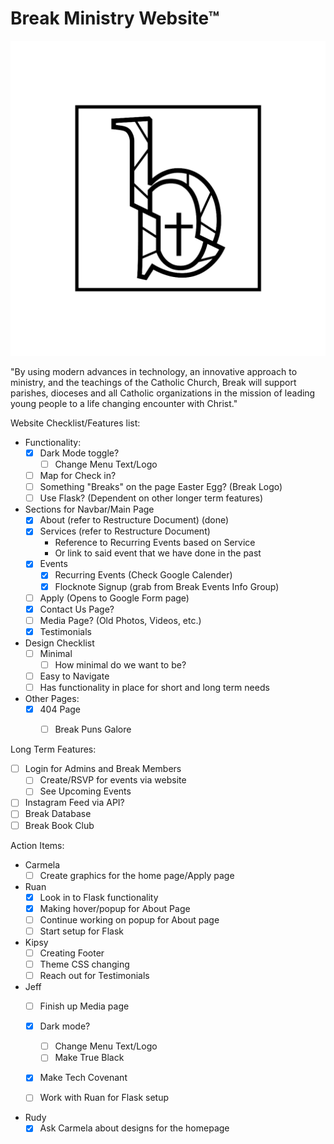 # Break Ministry Website™

![Break Ministry](static/images/Logo_Icon_Frame.png)

"By using modern advances in technology, an innovative approach to ministry, and the teachings of the Catholic Church, Break will support parishes, dioceses and all Catholic organizations in the mission of leading young people to a life changing encounter with Christ."

Website Checklist/Features list:
- Functionality:
    - [x] Dark Mode toggle?
        - [ ] Change Menu Text/Logo
    - [ ] Map for Check in?
    - [ ] Something "Breaks" on the page Easter Egg? (Break Logo)
    - [ ] Use Flask? (Dependent on other longer term features)

- Sections for Navbar/Main Page
    - [x] About (refer to Restructure Document) (done)
    - [x] Services (refer to Restructure Document)
        - Reference to Recurring Events based on Service
        - Or link to said event that we have done in the past
    - [x] Events
        - [x] Recurring Events (Check Google Calender)
        - [x] Flocknote Signup (grab from Break Events Info Group)
    - [ ] Apply (Opens to Google Form page)
    - [x] Contact Us Page?
    - [ ] Media Page? (Old Photos, Videos, etc.)
    - [x] Testimonials
    
- Design Checklist
    - [ ] Minimal
        - [ ] How minimal do we want to be?
    - [ ] Easy to Navigate
    - [ ] Has functionality in place for short and long term needs

- Other Pages:
    - [x] 404 Page
        - [ ] Break Puns Galore


Long Term Features:
- [ ] Login for Admins and Break Members
    - [ ] Create/RSVP for events via website
    - [ ] See Upcoming Events
- [ ] Instagram Feed via API?
- [ ] Break Database
- [ ] Break Book Club

Action Items:
- Carmela
    - [ ] Create graphics for the home page/Apply page
- Ruan
    - [x] Look in to Flask functionality
    - [x] Making hover/popup for About Page
    - [ ] Continue working on popup for About page
    - [ ] Start setup for Flask

- Kipsy
    - [ ] Creating Footer
    - [ ] Theme CSS changing
    - [ ] Reach out for Testimonials

- Jeff
    - [ ] Finish up Media page
    - [x] Dark mode?
        - [ ] Change Menu Text/Logo
        - [ ] Make True Black
    - [x] Make Tech Covenant
    - [ ] Work with Ruan for Flask setup


- Rudy
    - [x] Ask Carmela about designs for the homepage
